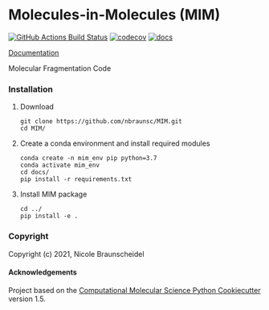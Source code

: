 Molecules-in-Molecules (MIM)
==============================
[//]: # (Badges)
[![GitHub Actions Build Status](https://github.com/REPLACE_WITH_OWNER_ACCOUNT/mim/workflows/CI/badge.svg)](https://github.com/REPLACE_WITH_OWNER_ACCOUNT/mim/actions?query=workflow%3ACI)
[![codecov](https://codecov.io/gh/REPLACE_WITH_OWNER_ACCOUNT/MIM/branch/master/graph/badge.svg)](https://codecov.io/gh/REPLACE_WITH_OWNER_ACCOUNT/MIM/branch/master)
[![docs](https://readthedocs.org/projects/pip/badge/)](https://readthedocs.org/projects/pip/badge/?version=latest&style=plastic)

[Documentation](https://nbraunsc.github.io/MIM/)

Molecular Fragmentation Code

### Installation

1. Download

    ```
    git clone https://github.com/nbraunsc/MIM.git
    cd MIM/
    ```

2. Create a conda environment and install required modules

    ```
    conda create -n mim_env pip python=3.7
    conda activate mim_env
    cd docs/
    pip install -r requirements.txt
    ```

3. Install MIM package

    ```
    cd ../
    pip install -e .
    ```


### Copyright

Copyright (c) 2021, Nicole Braunscheidel


#### Acknowledgements
 
Project based on the 
[Computational Molecular Science Python Cookiecutter](https://github.com/molssi/cookiecutter-cms) version 1.5.
